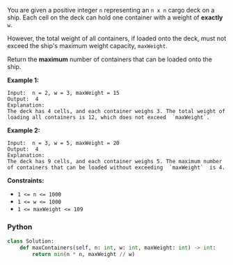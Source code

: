 You are given a positive integer  `n`  representing an  `n x n`  cargo deck on a ship. Each cell on the deck can hold one container with a weight of  **exactly**  `w`.

However, the total weight of all containers, if loaded onto the deck, must not exceed the ship's maximum weight capacity,  `maxWeight`.

Return the  **maximum**  number of containers that can be loaded onto the ship.

**Example 1:**
```
Input:  n = 2, w = 3, maxWeight = 15
Output:  4
Explanation:
The deck has 4 cells, and each container weighs 3. The total weight of loading all containers is 12, which does not exceed  `maxWeight`.
```

**Example 2:**
```
Input:  n = 3, w = 5, maxWeight = 20
Output:  4
Explanation:
The deck has 9 cells, and each container weighs 5. The maximum number of containers that can be loaded without exceeding  `maxWeight`  is 4.
```

**Constraints:**

-   `1 <= n <= 1000`
-   `1 <= w <= 1000`
-   `1 <= maxWeight <= 109`


### Python

```python
class Solution:
    def maxContainers(self, n: int, w: int, maxWeight: int) -> int:
        return min(n * n, maxWeight // w)
```